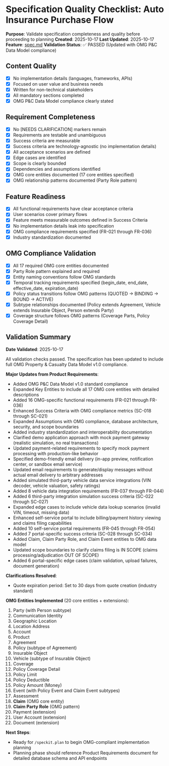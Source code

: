 # Specification Quality Checklist: Auto Insurance Purchase Flow

**Purpose**: Validate specification completeness and quality before proceeding to planning
**Created**: 2025-10-17
**Last Updated**: 2025-10-17
**Feature**: [spec.md](../spec.md)
**Validation Status**: ✅ PASSED (Updated with OMG P&C Data Model compliance)

## Content Quality

- [x] No implementation details (languages, frameworks, APIs)
- [x] Focused on user value and business needs
- [x] Written for non-technical stakeholders
- [x] All mandatory sections completed
- [x] OMG P&C Data Model compliance clearly stated

## Requirement Completeness

- [x] No [NEEDS CLARIFICATION] markers remain
- [x] Requirements are testable and unambiguous
- [x] Success criteria are measurable
- [x] Success criteria are technology-agnostic (no implementation details)
- [x] All acceptance scenarios are defined
- [x] Edge cases are identified
- [x] Scope is clearly bounded
- [x] Dependencies and assumptions identified
- [x] OMG core entities documented (17 core entities specified)
- [x] OMG relationship patterns documented (Party Role pattern)

## Feature Readiness

- [x] All functional requirements have clear acceptance criteria
- [x] User scenarios cover primary flows
- [x] Feature meets measurable outcomes defined in Success Criteria
- [x] No implementation details leak into specification
- [x] OMG compliance requirements specified (FR-021 through FR-036)
- [x] Industry standardization documented

## OMG Compliance Validation

- [x] All 17 required OMG core entities documented
- [x] Party Role pattern explained and required
- [x] Entity naming conventions follow OMG standards
- [x] Temporal tracking requirements specified (begin_date, end_date, effective_date, expiration_date)
- [x] Policy status transitions follow OMG patterns (QUOTED → BINDING → BOUND → ACTIVE)
- [x] Subtype relationships documented (Policy extends Agreement, Vehicle extends Insurable Object, Person extends Party)
- [x] Coverage structure follows OMG patterns (Coverage Parts, Policy Coverage Detail)

## Validation Summary

**Date Validated**: 2025-10-17

All validation checks passed. The specification has been updated to include full OMG Property & Casualty Data Model v1.0 compliance.

**Major Updates from Product Requirements**:
- Added OMG P&C Data Model v1.0 standard compliance
- Expanded Key Entities to include all 17 OMG core entities with detailed descriptions
- Added 16 OMG-specific functional requirements (FR-021 through FR-036)
- Enhanced Success Criteria with OMG compliance metrics (SC-018 through SC-021)
- Expanded Assumptions with OMG compliance, database architecture, security, and scope boundaries
- Added industry standardization and interoperability documentation
- Clarified demo application approach with mock payment gateway (realistic simulation, no real transactions)
- Updated payment-related requirements to specify mock payment processing with production-like behavior
- Specified demo-friendly email delivery (in-app preview, notification center, or sandbox email service)
- Updated email requirements to generate/display messages without actual email delivery to arbitrary addresses
- Added simulated third-party vehicle data service integrations (VIN decoder, vehicle valuation, safety ratings)
- Added 8 vehicle data integration requirements (FR-037 through FR-044)
- Added 6 third-party integration simulation success criteria (SC-022 through SC-027)
- Expanded edge cases to include vehicle data lookup scenarios (invalid VIN, timeout, missing data)
- Enhanced self-service portal to include billing/payment history viewing and claims filing capabilities
- Added 10 self-service portal requirements (FR-045 through FR-054)
- Added 7 portal-specific success criteria (SC-028 through SC-034)
- Added Claim, Claim Party Role, and Claim Event entities to OMG data model
- Updated scope boundaries to clarify claims filing is IN SCOPE (claims processing/adjudication OUT OF SCOPE)
- Added 6 portal-specific edge cases (claim validation, upload failures, document generation)

**Clarifications Resolved**:
- Quote expiration period: Set to 30 days from quote creation (industry standard)

**OMG Entities Implemented** (20 core entities + extensions):
1. Party (with Person subtype)
2. Communication Identity
3. Geographic Location
4. Location Address
5. Account
6. Product
7. Agreement
8. Policy (subtype of Agreement)
9. Insurable Object
10. Vehicle (subtype of Insurable Object)
11. Coverage
12. Policy Coverage Detail
13. Policy Limit
14. Policy Deductible
15. Policy Amount (Money)
16. Event (with Policy Event and Claim Event subtypes)
17. Assessment
18. **Claim** (OMG core entity)
19. **Claim Party Role** (OMG pattern)
20. Payment (extension)
21. User Account (extension)
22. Document (extension)

**Next Steps**:
- Ready for `/speckit.plan` to begin OMG-compliant implementation planning
- Planning phase should reference Product Requirements document for detailed database schema and API endpoints
